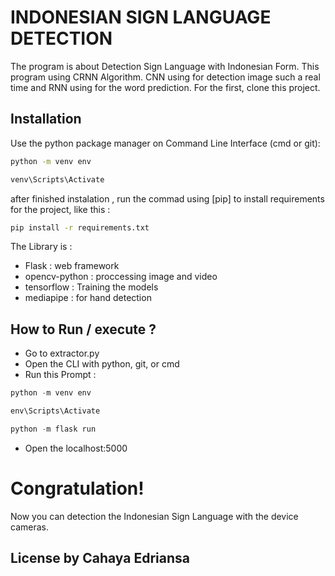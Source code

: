 # INDONESIAN SIGN LANGUAGE DETECTION

The program is about Detection Sign Language with Indonesian Form. This program using CRNN Algorithm. CNN using for detection image such a real time and RNN using for the word prediction. For the first, clone this project.

## Installation

Use the python package manager on Command Line Interface (cmd or git): 

```bash
python -m venv env
```

```bash
venv\Scripts\Activate
```

after finished instalation , run the commad using [pip] to install requirements for the project, like this : 

```bash
pip install -r requirements.txt 
```
The Library is : 
- Flask : web framework
- opencv-python : proccessing image and video
- tensorflow : Training the models
- mediapipe : for hand detection


## How to Run / execute ? 

- Go to extractor.py
- Open the CLI with python, git, or cmd
- Run this Prompt : 
```python
python -m venv env
```
```python
env\Scripts\Activate
```
```python
python -m flask run
```
- Open the localhost:5000

# Congratulation! 

Now you can detection the Indonesian Sign Language with the device cameras.


## License by Cahaya Edriansa